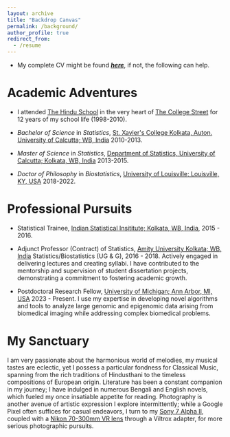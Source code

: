 ```yaml
---
layout: archive
title: "Backdrop Canvas"
permalink: /background/
author_profile: true
redirect_from:
  - /resume
---
```



* My complete CV might be found [_**here**_](https://drive.google.com/file/d/1Y3Iz-r9unOtENojvzJ5jLxP2gHLa_xhR/view?usp=sharing), if not, the following can help.

# Academic Adventures

* I attended <span style ="color:blue">[The Hindu School](https://en.wikipedia.org/wiki/Hindu_School,_Kolkata)</span> in the very heart of <span style ="color:blue">[The College Street](https://en.wikipedia.org/wiki/College_Street_(Kolkata))</span> for 12 years of my school life (1998-2010).

* _Bachelor of Science_ in _Statistics_, <span style ="color:blue">[St. Xavier's College Kolkata, Auton. University of Calcutta; WB, India](http://www.sxccal.edu/)</span> 2010-2013. 

* _Master of Science_ in _Statistics_, <span style ="color:blue">[Department of Statistics, University of Calcutta; Kolkata, WB, India](https://www.caluniv.ac.in/academic/Statistics.html)</span> 2013-2015. 

* _Doctor of Philosophy_ in _Biostatistics_, <span style ="color:blue">[University of Louisville; Louisville, KY, USA](https://louisville.edu/)</span> 2018-2022. 


# Professional Pursuits

* Statistical Trainee, <span style ="color:blue">[Indian Statistical Insititute; Kolkata, WB, India](https://www.isical.ac.in/)</span>, 2015 - 2016.

* Adjunct Professor (Contract) of Statistics, <span style ="color:blue">[Amity University Kolkata; WB, India](https://www.amity.edu/kolkata/)</span> Statistics/Biostatistics (UG & G), 2016 - 2018.
Actively engaged in delivering lectures and creating syllabi. I have contributed to the mentorship and supervision of student dissertation projects, demonstrating a commitment to fostering academic growth.

* Postdoctoral Research Fellow, <span style ="color:blue">[University of Michigan; Ann Arbor, MI, USA](https://umich.edu/)</span> 2023 - Present.
I use my expertise in developing novel algorithms and tools to analyze large genomic and epigenomic data arising from biomedical imaging while addressing complex biomedical problems.

# My Sanctuary

I am very passionate about the harmonious world of melodies, my musical tastes are eclectic, yet I possess a particular fondness for Classical Music, spanning from the rich traditions of Hindusthani to the timeless compositions of European origin. Literature has been a constant companion in my journey; I have indulged in numerous Bengali and English novels, which fueled my once insatiable appetite for reading. Photography is another avenue of artistic expression I explore intermittently; while a Google Pixel often suffices for casual endeavors, I turn to my <span style ="color:red">[Sony 7 Alpha II](https://en.wikipedia.org/wiki/Sony_%CE%B17)</span>, coupled with a <span style ="color:red">[Nikon 70-300mm VR lens](https://downloadcenter.nikonimglib.com/en/products/287/AF-S_VR_Zoom-Nikkor_70-300mm_f_45-56G_IF-ED.html)</span> through a Viltrox adapter, for more serious photographic pursuits. 



